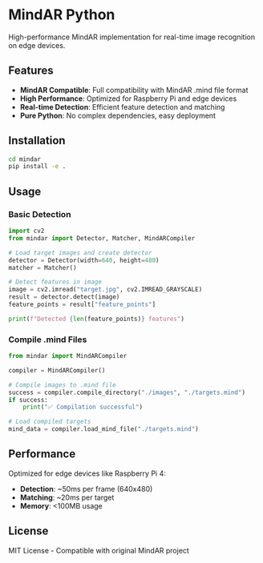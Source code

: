 # MindAR Python

High-performance MindAR implementation for real-time image recognition on edge devices.

## Features

- **MindAR Compatible**: Full compatibility with MindAR .mind file format
- **High Performance**: Optimized for Raspberry Pi and edge devices
- **Real-time Detection**: Efficient feature detection and matching
- **Pure Python**: No complex dependencies, easy deployment

## Installation

```bash
cd mindar
pip install -e .
```

## Usage

### Basic Detection

```python
import cv2
from mindar import Detector, Matcher, MindARCompiler

# Load target images and create detector
detector = Detector(width=640, height=480)
matcher = Matcher()

# Detect features in image
image = cv2.imread("target.jpg", cv2.IMREAD_GRAYSCALE)
result = detector.detect(image)
feature_points = result["feature_points"]

print(f"Detected {len(feature_points)} features")
```

### Compile .mind Files

```python
from mindar import MindARCompiler

compiler = MindARCompiler()

# Compile images to .mind file
success = compiler.compile_directory("./images", "./targets.mind")
if success:
    print("✅ Compilation successful")

# Load compiled targets
mind_data = compiler.load_mind_file("./targets.mind")
```

## Performance

Optimized for edge devices like Raspberry Pi 4:

- **Detection**: ~50ms per frame (640x480)
- **Matching**: ~20ms per target
- **Memory**: <100MB usage

## License

MIT License - Compatible with original MindAR project

